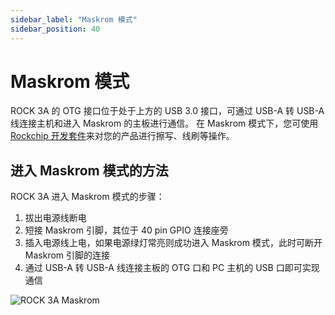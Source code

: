 ```yaml
---
sidebar_label: "Maskrom 模式"
sidebar_position: 40
---
```


# Maskrom 模式

ROCK 3A 的 OTG 接口位于处于上方的 USB 3.0 接口，可通过 USB-A 转 USB-A 线连接主机和进入 Maskrom 的主板进行通信。
在 Maskrom 模式下，您可使用 [Rockchip 开发套件](/general-tutorial/rksdk)来对您的产品进行擦写、线刷等操作。

## 进入 Maskrom 模式的方法

ROCK 3A 进入 Maskrom 模式的步骤：

1. 拔出电源线断电
2. 短接 Maskrom 引脚，其位于 40 pin GPIO 连接座旁
3. 插入电源线上电，如果电源绿灯常亮则成功进入 Maskrom 模式，此时可断开 Maskrom 引脚的连接
4. 通过 USB-A 转 USB-A 线连接主板的 OTG 口和 PC 主机的 USB 口即可实现通信

![ROCK 3A Maskrom](/img/rock3/3a/rock3a-maskrom.webp)
